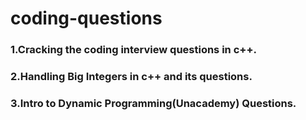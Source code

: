 # coding-questions

### 1.Cracking the coding interview questions in c++.
### 2.Handling Big Integers in c++ and its questions.
### 3.Intro to Dynamic Programming(Unacademy) Questions.
